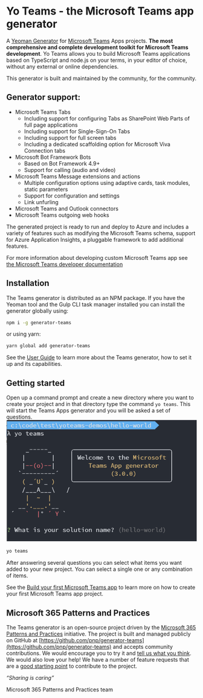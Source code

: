 # Yo Teams - the Microsoft Teams app generator

A [Yeoman Generator](http://yeoman.io/) for [Microsoft Teams](https://teams.microsoft.com) Apps projects. **The most comprehensive and complete development toolkit for Microsoft Teams development**. Yo Teams allows you to build Microsoft Teams applications based on TypeScript and node.js on your terms, in your editor of choice, without any external or online dependencies.

This generator is built and maintained by the community, for the community.

## Generator support:

* Microsoft Teams Tabs
  * Including support for configuring Tabs as SharePoint Web Parts of full page applications
  * Including support for Single-Sign-On Tabs
  * Including support for full screen tabs
  * Including a dedicated scaffolding option for Microsoft Viva Connection tabs
* Microsoft Bot Framework Bots
  * Based on Bot Framework 4.9+
  * Support for calling (audio and video)
* Microsoft Teams Message extensions and actions
  * Multiple configuration options using adaptive cards, task modules, static parameters
  * Support for configuration and settings
  * Link unfurling
* Microsoft Teams and Outlook connectors
* Microsoft Teams outgoing web hooks

The generated project is ready to run and deploy to Azure and includes a variety of features such as modifying the Microsoft Teams schema, support for Azure Application Insights, a pluggable framework to add additional features.

For more information about developing custom Microsoft Teams app see [the Microsoft Teams developer documentation](https://docs.microsoft.com/en-us/microsoftteams/platform/)

## Installation

The Teams generator is distributed as an NPM package. If you have the Yeoman tool and the Gulp CLI task manager installed you can install the generator globally using:

```sh
npm i -g generator-teams
```

or using yarn:

```sh
yarn global add generator-teams
```

See the [User Guide](user-guide/setup-machine.md) to learn more about the Teams generator, how to set it up and its capabilities.

## Getting started

Open up a command prompt and create a new directory where you want to create your project and in that directory type the command `yo teams`. This will start the Teams Apps generator and you will be asked a set of questions.
![yo teams](images/teams-first-app-1.png)

```sh
yo teams
```

After answering several questions you can select what items you want added to your new project. You can select a single one or any combination of items.


See the [Build your first Microsoft Teams app](tutorials/build-your-first-microsoft-teams-app.md) to learn more on how to create your first Microsoft Teams app project.

## Microsoft 365 Patterns and Practices

The Teams generator is an open-source project driven by the [Microsoft 365 Patterns and Practices](https://aka.ms/m365pnp) initiative. The project is built and managed publicly on GitHub at [https://github.com/pnp/generator-teams](https://github.com/pnp/generator-teams) and accepts community contributions. We would encourage you to try it and [tell us what you think](https://github.com/pnp/generator-teams/issues). We would also love your help! We have a number of feature requests that are a [good starting point](https://github.com/pnp/generator-teams/issues?q=is%3Aissue+is%3Aopen+label%3A%22good+first+issue%22) to contribute to the project.

_“Sharing is caring”_

Microsoft 365 Patterns and Practices team